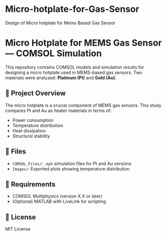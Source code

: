 # Micro-hotplate-for-Gas-Sensor
Design of Micro hotplate for Mems Based Gas Sensor

# Micro Hotplate for MEMS Gas Sensor — COMSOL Simulation

This repository contains COMSOL models and simulation results for designing a micro hotplate used in MEMS-based gas sensors. Two materials were analyzed: **Platinum (Pt)** and **Gold (Au)**.

## 🧪 Project Overview

The micro hotplate is a crucial component of MEMS gas sensors. This study compares Pt and Au as heater materials in terms of:

- Power consumption
- Temperature distribution
- Heat dissipation
- Structural stability

## 📂 Files

- `COMSOL_Files/`: `.mph` simulation files for Pt and Au versions
- `Images/`: Exported plots showing temperature distribution

## 📜 Requirements

- COMSOL Multiphysics (version X.X or later)
- (Optional) MATLAB with LiveLink for scripting

## 📘 License

MIT License

